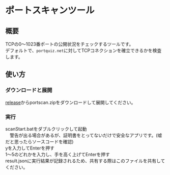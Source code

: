 # ポートスキャンツール

## 概要
TCPの0～1023番ポートの公開状況をチェックするツールです。  
デフォルトで、```portquiz.net```に対してTCPコネクションを確立できるかを検査します。  

## 使い方

### ダウンロードと展開
[release](https://github.com/irumaru/portscan/releases)からportscan.zipをダウンロードして展開してください。  

### 実行
scanStart.batをダブルクリックして起動  
　警告が出る場合があるが、証明書をとってないだけで安全なアプリです。(嘘だと思ったらソースコードを確認)  
yを入力してEnterを押す  
1～5のどれかを入力し、手を高く上げてEnterを押す  
result.jsonに実行結果が記録されるため、共有する際はこのファイルを共有してください。    
